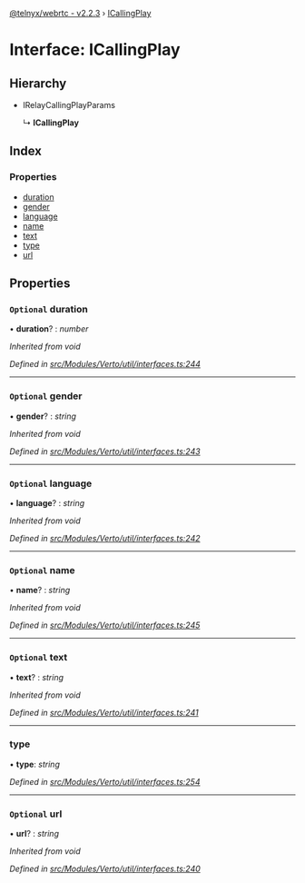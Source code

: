 [@telnyx/webrtc - v2.2.3](../README.md) › [ICallingPlay](icallingplay.md)

# Interface: ICallingPlay

## Hierarchy

* IRelayCallingPlayParams

  ↳ **ICallingPlay**

## Index

### Properties

* [duration](icallingplay.md#optional-duration)
* [gender](icallingplay.md#optional-gender)
* [language](icallingplay.md#optional-language)
* [name](icallingplay.md#optional-name)
* [text](icallingplay.md#optional-text)
* [type](icallingplay.md#type)
* [url](icallingplay.md#optional-url)

## Properties

### `Optional` duration

• **duration**? : *number*

*Inherited from void*

*Defined in [src/Modules/Verto/util/interfaces.ts:244](https://github.com/team-telnyx/webrtc/blob/main/packages/js/src/Modules/Verto/util/interfaces.ts#L244)*

___

### `Optional` gender

• **gender**? : *string*

*Inherited from void*

*Defined in [src/Modules/Verto/util/interfaces.ts:243](https://github.com/team-telnyx/webrtc/blob/main/packages/js/src/Modules/Verto/util/interfaces.ts#L243)*

___

### `Optional` language

• **language**? : *string*

*Inherited from void*

*Defined in [src/Modules/Verto/util/interfaces.ts:242](https://github.com/team-telnyx/webrtc/blob/main/packages/js/src/Modules/Verto/util/interfaces.ts#L242)*

___

### `Optional` name

• **name**? : *string*

*Inherited from void*

*Defined in [src/Modules/Verto/util/interfaces.ts:245](https://github.com/team-telnyx/webrtc/blob/main/packages/js/src/Modules/Verto/util/interfaces.ts#L245)*

___

### `Optional` text

• **text**? : *string*

*Inherited from void*

*Defined in [src/Modules/Verto/util/interfaces.ts:241](https://github.com/team-telnyx/webrtc/blob/main/packages/js/src/Modules/Verto/util/interfaces.ts#L241)*

___

###  type

• **type**: *string*

*Defined in [src/Modules/Verto/util/interfaces.ts:254](https://github.com/team-telnyx/webrtc/blob/main/packages/js/src/Modules/Verto/util/interfaces.ts#L254)*

___

### `Optional` url

• **url**? : *string*

*Inherited from void*

*Defined in [src/Modules/Verto/util/interfaces.ts:240](https://github.com/team-telnyx/webrtc/blob/main/packages/js/src/Modules/Verto/util/interfaces.ts#L240)*
